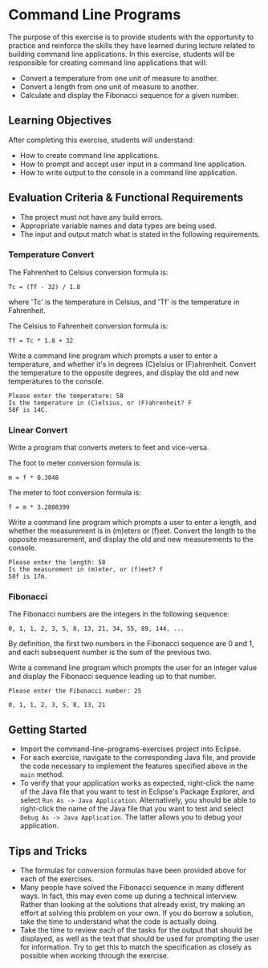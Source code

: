 # Command Line Programs

The purpose of this exercise is to provide students with the opportunity to practice and reinforce the skills they have learned during lecture related to building command line applications. In this exercise, students will be responsible for creating command line applications that will:

   * Convert a temperature from one unit of measure to another.
   * Convert a length from one unit of measure to another.
   * Calculate and display the Fibonacci sequence for a given number.

## Learning Objectives

After completing this exercise, students will understand:

* How to create command line applications.
* How to prompt and accept user input in a command line application.
* How to write output to the console in a command line application.

## Evaluation Criteria & Functional Requirements

* The project must not have any build errors.
* Appropriate variable names and data types are being used.
* The input and output match what is stated in the following requirements.

### Temperature Convert

The Fahrenheit to Celsius conversion formula is:

    Tc = (Tf - 32) / 1.8

where 'Tc' is the temperature in Celsius, and 'Tf' is the temperature in Fahrenheit.

The Celsius to Fahrenheit conversion formula is:

    Tf = Tc * 1.8 + 32

Write a command line program which prompts a user to enter a temperature, and whether it's in degrees (C)elsius or (F)ahrenheit. Convert the temperature to the opposite degrees, and display the old and new temperatures to the console.

```
Please enter the temperature: 58
Is the temperature in (C)elsius, or (F)ahrenheit? F
58F is 14C.
```

### Linear Convert

Write a program that converts meters to feet and vice-versa.

The foot to meter conversion formula is:

    m = f * 0.3048

The meter to foot conversion formula is:

    f = m * 3.2808399

Write a command line program which prompts a user to enter a length, and whether the measurement is in (m)eters or (f)eet. Convert the length to the opposite measurement, and display the old and new measurements to the console.

```
Please enter the length: 58
Is the measurement in (m)eter, or (f)eet? f
58f is 17m.
```

### Fibonacci

The Fibonacci numbers are the integers in the following sequence:

    0, 1, 1, 2, 3, 5, 8, 13, 21, 34, 55, 89, 144, ...

By definition, the first two numbers in the Fibonacci sequence are 0 and 1, and each subsequent number is the sum of the previous two.

Write a command line program which prompts the user for an integer value and display the Fibonacci sequence leading up to that number.

```
Please enter the Fibonacci number: 25

0, 1, 1, 2, 3, 5, 8, 13, 21
```

## Getting Started

* Import the command-line-programs-exercises project into Eclipse.
* For each exercise, navigate to the corresponding Java file, and provide the code necessary to implement the features specified above in the `main` method.
* To verify that your application works as expected, right-click the name of the Java file that you want to test in Eclipse's Package Explorer, and select `Run As -> Java Application`. Alternatively, you should be able to right-click the name of the Java file that you want to test and select `Debug As -> Java Application`. The latter allows you to debug your application.

## Tips and Tricks

* The formulas for conversion formulas have been provided above for each of the exercises.
* Many people have solved the Fibonacci sequence in many different ways. In fact, this may even come up during a technical interview. Rather than looking at the solutions that already exist, try making an effort at solving this problem on your own. If you do borrow a solution, take the time to understand what the code is actually doing.
* Take the time to review each of the tasks for the output that should be displayed, as well as the text that should be used for prompting the user for information. Try to get this to match the specification as closely as possible when working through the exercise.
